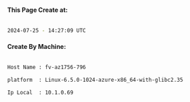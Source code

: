 
   
#### This Page Create at:

```bash

2024-07-25 - 14:27:09 UTC

```

#### Create By Machine:

```bash

Host Name : fv-az1756-796

platform  : Linux-6.5.0-1024-azure-x86_64-with-glibc2.35

Ip Local  : 10.1.0.69

```

